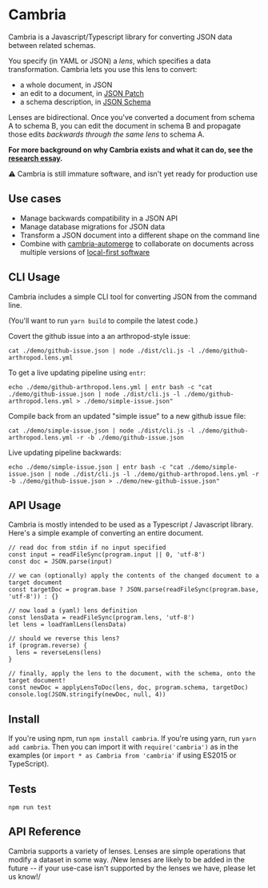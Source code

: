 # Cambria

Cambria is a Javascript/Typescript library for converting JSON data between related schemas.

You specify (in YAML or JSON) a _lens_, which specifies a data transformation. Cambria lets you use this lens to convert:

- a whole document, in JSON
- an edit to a document, in [JSON Patch](http://jsonpatch.com/)
- a schema description, in [JSON Schema](https://json-schema.org/)

Lenses are bidirectional. Once you've converted a document from schema A to schema B, you can edit the document in schema B and propagate those edits _backwards through the same lens_ to schema A.

**For more background on why Cambria exists and what it can do, see the [research essay](https://www.inkandswitch.com/cambria.html).**

⚠ Cambria is still immature software, and isn't yet ready for production use

## Use cases

- Manage backwards compatibility in a JSON API
- Manage database migrations for JSON data
- Transform a JSON document into a different shape on the command line
- Combine with [cambria-automerge](https://github.com/inkandswitch/cambria-automerge) to collaborate on documents across multiple versions of [local-first software](https://www.inkandswitch.com/local-first.html)

## CLI Usage

Cambria includes a simple CLI tool for converting JSON from the command line.

(You'll want to run `yarn build` to compile the latest code.)

Covert the github issue into a an arthropod-style issue:

`cat ./demo/github-issue.json | node ./dist/cli.js -l ./demo/github-arthropod.lens.yml`

To get a live updating pipeline using `entr`:

`echo ./demo/github-arthropod.lens.yml | entr bash -c "cat ./demo/github-issue.json | node ./dist/cli.js -l ./demo/github-arthropod.lens.yml > ./demo/simple-issue.json"`

Compile back from an updated "simple issue" to a new github issue file:

`cat ./demo/simple-issue.json | node ./dist/cli.js -l ./demo/github-arthropod.lens.yml -r -b ./demo/github-issue.json`

Live updating pipeline backwards:

`echo ./demo/simple-issue.json | entr bash -c "cat ./demo/simple-issue.json | node ./dist/cli.js -l ./demo/github-arthropod.lens.yml -r -b ./demo/github-issue.json > ./demo/new-github-issue.json"`

## API Usage

Cambria is mostly intended to be used as a Typescript / Javascript library. Here's a simple example of converting an entire document.

```
// read doc from stdin if no input specified
const input = readFileSync(program.input || 0, 'utf-8')
const doc = JSON.parse(input)

// we can (optionally) apply the contents of the changed document to a target document
const targetDoc = program.base ? JSON.parse(readFileSync(program.base, 'utf-8')) : {}

// now load a (yaml) lens definition
const lensData = readFileSync(program.lens, 'utf-8')
let lens = loadYamlLens(lensData)

// should we reverse this lens?
if (program.reverse) {
  lens = reverseLens(lens)
}

// finally, apply the lens to the document, with the schema, onto the target document!
const newDoc = applyLensToDoc(lens, doc, program.schema, targetDoc)
console.log(JSON.stringify(newDoc, null, 4))
```

## Install

If you're using npm, run `npm install cambria`. If you're using yarn, run `yarn add cambria`. Then you can import it with `require('cambria')` as in the examples (or `import * as Cambria from 'cambria'` if using ES2015 or TypeScript).

## Tests

`npm run test`

## API Reference

Cambria supports a variety of lenses. Lenses are simple operations that modify a dataset in some way. /New lenses are likely to be added in the future -- if your use-case isn't supported by the lenses we have, please let us know!/

```

```
